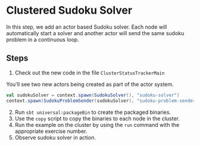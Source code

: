 # Clustered Sudoku Solver

In this step, we add an actor based Sudoku solver. Each node 
will automatically start a solver and another actor will send 
the same sudoku problem in a continuous loop.  

## Steps

1. Check out the new code in the file `ClusterStatusTrackerMain`

You'll see two new actors being created as part of the actor system.

```scala
val sudokuSolver = context.spawn(SudokuSolver(), "sudoku-solver")
context.spawn(SudokuProblemSender(sudokuSolver), "sudoku-problem-sender")
```

2. Run `sbt universal:packageBin` to create the packaged binaries.
3. Use the `copy` script to copy the binaries to each node in the cluster.
4. Run the example on the cluster by using the `run` command with the appropriate exercise number.
5. Observe sudoku solver in action.

